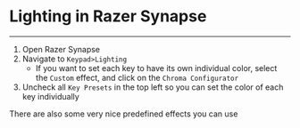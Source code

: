 <h1>Lighting in Razer Synapse</h1>


---

1. Open Razer Synapse
2. Navigate to `Keypad>Lighting`
    * If you want to set each key to have its own individual color, select the `Custom` effect, and click on the `Chroma Configurator`
3. Uncheck all `Key Presets` in the top left so you can set the color of each key individually

There are also some very nice predefined effects you can use
